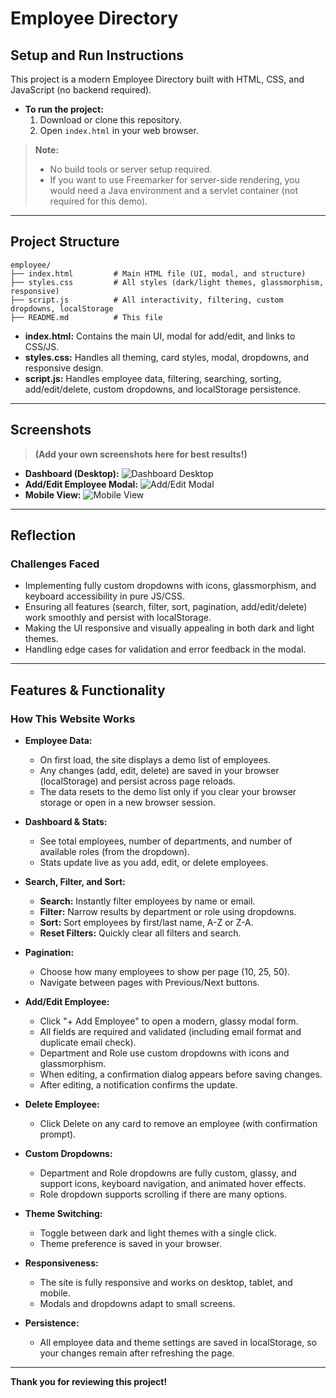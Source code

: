 # Employee Directory

## Setup and Run Instructions

This project is a modern Employee Directory built with HTML, CSS, and JavaScript (no backend required).

- **To run the project:**
  1. Download or clone this repository.
  2. Open `index.html` in your web browser.

> **Note:**
> - No build tools or server setup required.
> - If you want to use Freemarker for server-side rendering, you would need a Java environment and a servlet container (not required for this demo).

---

## Project Structure

```
employee/
├── index.html         # Main HTML file (UI, modal, and structure)
├── styles.css         # All styles (dark/light themes, glassmorphism, responsive)
├── script.js          # All interactivity, filtering, custom dropdowns, localStorage
├── README.md          # This file
```

- **index.html:** Contains the main UI, modal for add/edit, and links to CSS/JS.
- **styles.css:** Handles all theming, card styles, modal, dropdowns, and responsive design.
- **script.js:** Handles employee data, filtering, searching, sorting, add/edit/delete, custom dropdowns, and localStorage persistence.

---

## Screenshots

> **(Add your own screenshots here for best results!)**

- **Dashboard (Desktop):**
  ![Dashboard Desktop](screenshots/dashboard-desktop.png)
- **Add/Edit Employee Modal:**
  ![Add/Edit Modal](screenshots/add-edit-modal.png)
- **Mobile View:**
  ![Mobile View](screenshots/mobile-view.png)

---

## Reflection

### Challenges Faced
- Implementing fully custom dropdowns with icons, glassmorphism, and keyboard accessibility in pure JS/CSS.
- Ensuring all features (search, filter, sort, pagination, add/edit/delete) work smoothly and persist with localStorage.
- Making the UI responsive and visually appealing in both dark and light themes.
- Handling edge cases for validation and error feedback in the modal.



---

## Features & Functionality

### How This Website Works

- **Employee Data:**
  - On first load, the site displays a demo list of employees.
  - Any changes (add, edit, delete) are saved in your browser (localStorage) and persist across page reloads.
  - The data resets to the demo list only if you clear your browser storage or open in a new browser session.

- **Dashboard & Stats:**
  - See total employees, number of departments, and number of available roles (from the dropdown).
  - Stats update live as you add, edit, or delete employees.

- **Search, Filter, and Sort:**
  - **Search:** Instantly filter employees by name or email.
  - **Filter:** Narrow results by department or role using dropdowns.
  - **Sort:** Sort employees by first/last name, A-Z or Z-A.
  - **Reset Filters:** Quickly clear all filters and search.

- **Pagination:**
  - Choose how many employees to show per page (10, 25, 50).
  - Navigate between pages with Previous/Next buttons.

- **Add/Edit Employee:**
  - Click "+ Add Employee" to open a modern, glassy modal form.
  - All fields are required and validated (including email format and duplicate email check).
  - Department and Role use custom dropdowns with icons and glassmorphism.
  - When editing, a confirmation dialog appears before saving changes.
  - After editing, a notification confirms the update.

- **Delete Employee:**
  - Click Delete on any card to remove an employee (with confirmation prompt).

- **Custom Dropdowns:**
  - Department and Role dropdowns are fully custom, glassy, and support icons, keyboard navigation, and animated hover effects.
  - Role dropdown supports scrolling if there are many options.

- **Theme Switching:**
  - Toggle between dark and light themes with a single click.
  - Theme preference is saved in your browser.

- **Responsiveness:**
  - The site is fully responsive and works on desktop, tablet, and mobile.
  - Modals and dropdowns adapt to small screens.

- **Persistence:**
  - All employee data and theme settings are saved in localStorage, so your changes remain after refreshing the page.

---

**Thank you for reviewing this project!** 
